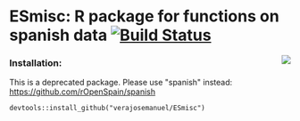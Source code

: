 

# ESmisc: R package for functions on spanish data [![Build Status](https://travis-ci.org/verajosemanuel/ESmisc.svg?branch=master)](https://travis-ci.org/verajosemanuel/ESmisc)
<img src="tools/readme/logo.png" align="right" />

### Installation: ###

This is a deprecated package. Please use "spanish" instead:  https://github.com/rOpenSpain/spanish
 ```
devtools::install_github("verajosemanuel/ESmisc")
```
